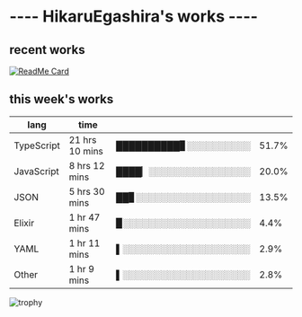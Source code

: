 # ---- HikaruEgashira's works ----

## recent works

[![ReadMe Card](https://github-readme-stats.vercel.app/api/pin/?username=twin-te&repo=twinte-front)](https://github.com/twin-te/twinte-front)

## this week's works

| lang        | time           |                       |        |
| ----------- | -------------- | --------------------- | ------ |
| TypeScript  | 21 hrs 10 mins | ██████████▊░░░░░░░░░░ |  51.7% |
| JavaScript  | 8 hrs 12 mins  | ████▏░░░░░░░░░░░░░░░░ |  20.0% |
| JSON        | 5 hrs 30 mins  | ██▊░░░░░░░░░░░░░░░░░░ |  13.5% |
| Elixir      | 1 hr 47 mins   | ▉░░░░░░░░░░░░░░░░░░░░ |   4.4% |
| YAML        | 1 hr 11 mins   | ▌░░░░░░░░░░░░░░░░░░░░ |   2.9% |
| Other       | 1 hr 9 mins    | ▌░░░░░░░░░░░░░░░░░░░░ |   2.8% |

![trophy](https://github-profile-trophy.vercel.app/?username=HikaruEgashira&theme=onedark)
